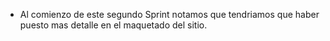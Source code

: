 - Al comienzo de este segundo Sprint notamos que tendriamos que haber puesto mas detalle en el maquetado del sitio.